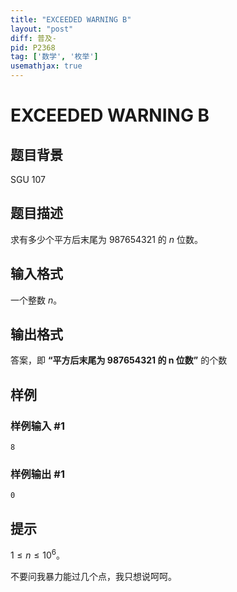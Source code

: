 ```yaml
---
title: "EXCEEDED WARNING B"
layout: "post"
diff: 普及-
pid: P2368
tag: ['数学', '枚举']
usemathjax: true
---
```


# EXCEEDED WARNING B
## 题目背景

SGU 107

## 题目描述

求有多少个平方后末尾为 $987654321$ 的 $n$ 位数。
## 输入格式

一个整数 $n$。
## 输出格式

答案，即 **“平方后末尾为 $\bm{987654321}$ 的 $\bm{n}$ 位数”** 的个数
## 样例

### 样例输入 #1
```
8
```
### 样例输出 #1
```
0
```
## 提示

$1\le n\le 1 0^6$。

不要问我暴力能过几个点，我只想说呵呵。
